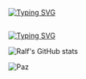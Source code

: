 [![Typing SVG](https://readme-typing-svg.demolab.com?font=Fira+Code&duration=2000&pause=1000&color=47F7AF&center=true&random=false&width=435&lines=Hello+friend...+%F0%9F%91%8B;Eu+sou+o+Ralf+%F0%9F%A6%9C;Sejam+bem-vindos+ao+meu+perfil+%F0%9F%98%81)](https://git.io/typing-svg)

##

[![Typing SVG](https://readme-typing-svg.demolab.com?font=Fira+Code&duration=2000&pause=1000&color=3FAFF7&random=false&width=435&lines=Estou+em+constante+aprendizado+%F0%9F%A4%93;Acompanhe+meu+perfil%2C+mas+s%C3%B3+se+vc+quiser+%F0%9F%98%89)](https://git.io/typing-svg) 

![Ralf's GitHub stats](https://github-readme-stats.vercel.app/api?username=FistDark&show_icons=true&theme=dark)

<!-- 
[![Top Langs](https://github-readme-stats.vercel.app/api/top-langs/?username=FistDark)](https://github.com/FistDark/github-readme-stats)
[![Readme Card](https://github-readme-stats.vercel.app/api/pin/?username=FistDark&repo=github-readme-stats)](https://github.com/FistDark/github-readme-stats)

<!--
**FistDark/FistDark** is a ✨ _special_ ✨ repository because its `README.md` (this file) appears on your GitHub profile.

Here are some ideas to get you started:

- 🔭 I’m currently working on ...
- 🌱 I’m currently learning ...
- 👯 I’m looking to collaborate on ...
- 🤔 I’m looking for help with ...
- 💬 Ask me about ...
- 📫 How to reach me: ...
- 😄 Pronouns: ...
- ⚡ Fun fact: ...
-->
![Paz](https://github.com/FistDark/FistDark/assets/13612870/91ac2885-d044-4127-bcbe-a1ca5611404b)
